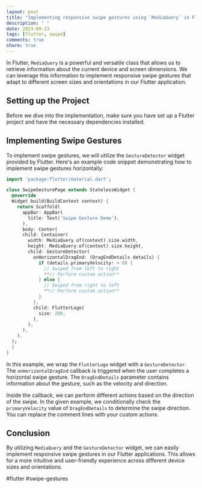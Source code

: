 ```yaml
---
layout: post
title: "Implementing responsive swipe gestures using `MediaQuery` in Flutter"
description: " "
date: 2023-09-23
tags: [flutter, swipe]
comments: true
share: true
---
```


In Flutter, `MediaQuery` is a powerful and versatile class that allows us to retrieve information about the current device and screen dimensions. We can leverage this information to implement responsive swipe gestures that adapt to different screen sizes and orientations in our Flutter application.

## Setting up the Project

Before we dive into the implementation, make sure you have set up a Flutter project and have the necessary dependencies installed.

## Implementing Swipe Gestures

To implement swipe gestures, we will utilize the `GestureDetector` widget provided by Flutter. Here's an example code snippet demonstrating how to implement swipe gestures horizontally:

```dart
import 'package:flutter/material.dart';

class SwipeGesturePage extends StatelessWidget {
  @override
  Widget build(BuildContext context) {
    return Scaffold(
      appBar: AppBar(
        title: Text('Swipe Gesture Demo'),
      ),
      body: Center(
      child: Container(
        width: MediaQuery.of(context).size.width,
        height: MediaQuery.of(context).size.height,
        child: GestureDetector(
          onHorizontalDragEnd: (DragEndDetails details) {
            if (details.primaryVelocity! > 0) {
              // Swiped from left to right
              **// Perform custom action**
            } else {
              // Swiped from right to left
              **// Perform custom action**
            }
          },
          child: FlutterLogo(
            size: 200,
          ),
        ),
      ),
    ),
  );
  }
}
```

In this example, we wrap the `FlutterLogo` widget with a `GestureDetector`. The `onHorizontalDragEnd` callback is triggered when the user completes a horizontal swipe gesture. The `DragEndDetails` parameter contains information about the gesture, such as the velocity and direction.

Inside the callback, we can perform different actions based on the direction of the swipe. In the given example, we conditionally check the `primaryVelocity` value of `DragEndDetails` to determine the swipe direction. You can replace the comment lines with your custom actions.

## Conclusion

By utilizing `MediaQuery` and the `GestureDetector` widget, we can easily implement responsive swipe gestures in our Flutter applications. This allows for a more intuitive and user-friendly experience across different device sizes and orientations.

#flutter #swipe-gestures